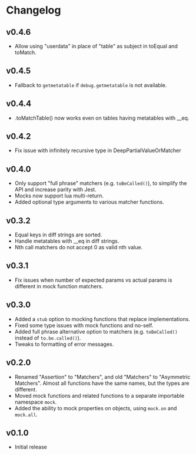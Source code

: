 # Changelog

## v0.4.6

- Allow using "userdata" in place of "table" as subject in toEqual and toMatch.

## v0.4.5

- Fallback to `getmetatable` if `debug.getmetatable` is not available.

## v0.4.4

- .toMatchTable() now works even on tables having metatables with __eq.

## v0.4.2

- Fix issue with infinitely recursive type in DeepPartialValueOrMatcher

## v0.4.0

- Only support "full phrase" matchers (e.g. `toBeCalled()`), to simplify the API and increase parity with Jest.
- Mocks now support lua multi-return.
- Added optional type arguments to various matcher functions.

## v0.3.2

- Equal keys in diff strings are sorted.
- Handle metatables with __eq in diff strings.
- Nth call matchers do not accept 0 as valid nth value.

## v0.3.1

- Fix issues when number of expected params vs actual params is different in mock function matchers.

## v0.3.0

- Added a `stub` option to mocking functions that replace implementations.
- Fixed some type issues with mock functions and no-self.
- Added full phrase alternative option to matchers (e.g. `toBeCalled()` instead of `to.be.called()`).
- Tweaks to formatting of error messages.

## v0.2.0

- Renamed "Assertion" to "Matchers", and old "Matchers" to "Asymmetric Matchers". Almost all functions have the same
  names, but the types are different.
- Moved mock functions and related functions to a separate importable namespace `mock`.
- Added the ability to mock properties on objects, using `mock.on` and `mock.all`.

## v0.1.0

- Initial release
